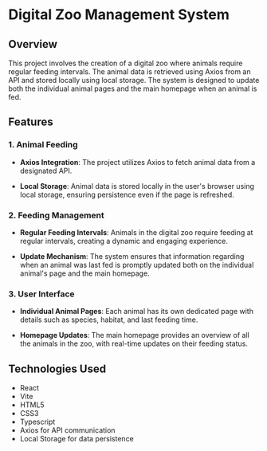 # Digital Zoo Management System

## Overview

This project involves the creation of a digital zoo where animals require regular feeding intervals. The animal data is retrieved using Axios from an API and stored locally using local storage. The system is designed to update both the individual animal pages and the main homepage when an animal is fed.

## Features

### 1. Animal Feeding

- **Axios Integration**: The project utilizes Axios to fetch animal data from a designated API.

- **Local Storage**: Animal data is stored locally in the user's browser using local storage, ensuring persistence even if the page is refreshed.

### 2. Feeding Management

- **Regular Feeding Intervals**: Animals in the digital zoo require feeding at regular intervals, creating a dynamic and engaging experience.

- **Update Mechanism**: The system ensures that information regarding when an animal was last fed is promptly updated both on the individual animal's page and the main homepage.

### 3. User Interface

- **Individual Animal Pages**: Each animal has its own dedicated page with details such as species, habitat, and last feeding time.

- **Homepage Updates**: The main homepage provides an overview of all the animals in the zoo, with real-time updates on their feeding status.

## Technologies Used

- React
- Vite
- HTML5
- CSS3
- Typescript
- Axios for API communication
- Local Storage for data persistence

